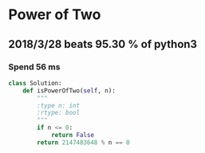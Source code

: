 # Power of Two

## 2018/3/28 beats 95.30 % of python3
### Spend 56 ms
```python
class Solution:
    def isPowerOfTwo(self, n):
        """
        :type n: int
        :rtype: bool
        """
        if n <= 0:
            return False
        return 2147483648 % n == 0
```
